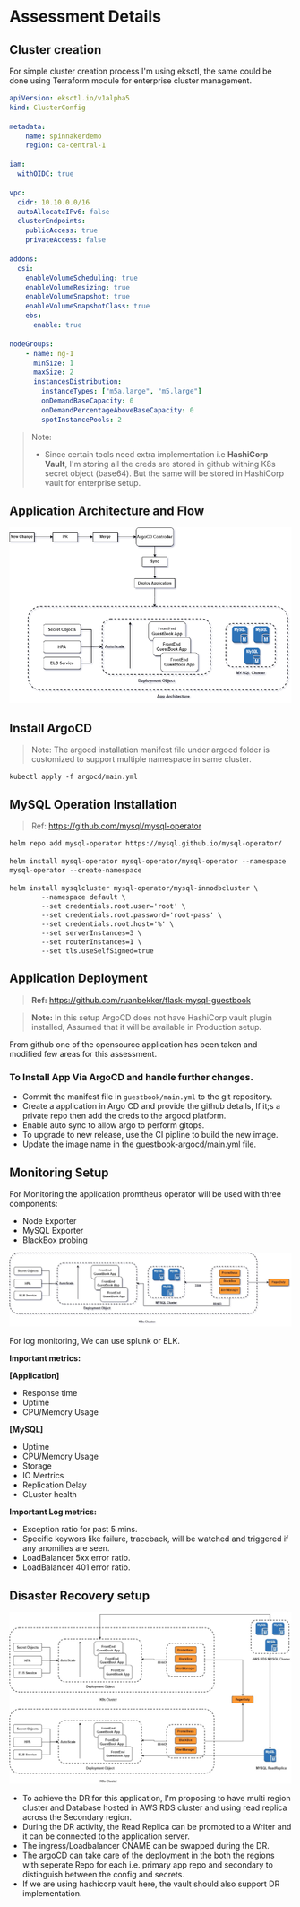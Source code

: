 # Assessment Details

## Cluster creation

For simple cluster creation process I'm using eksctl, the same could be done using Terraform module for enterprise cluster management.

```YAML
apiVersion: eksctl.io/v1alpha5
kind: ClusterConfig

metadata:
    name: spinnakerdemo
    region: ca-central-1

iam:
  withOIDC: true

vpc:
  cidr: 10.10.0.0/16
  autoAllocateIPv6: false
  clusterEndpoints:
    publicAccess: true
    privateAccess: false

addons:
  csi:
    enableVolumeScheduling: true
    enableVolumeResizing: true
    enableVolumeSnapshot: true
    enableVolumeSnapshotClass: true
    ebs:
      enable: true

nodeGroups:
    - name: ng-1
      minSize: 1
      maxSize: 2
      instancesDistribution:
        instanceTypes: ["m5a.large", "m5.large"]
        onDemandBaseCapacity: 0
        onDemandPercentageAboveBaseCapacity: 0
        spotInstancePools: 2
```

> Note: 
> - Since certain tools need extra implementation i.e **HashiCorp Vault**, I'm storing all the creds are stored in github withing K8s secret object (base64). But the same will be stored in HashiCorp vault for enterprise setup.

## Application Architecture and Flow

![](./img/argocd.png)

## Install ArgoCD

> Note: The argocd installation manifest file under argocd folder is customized to support multiple namespace in same cluster.

```
kubectl apply -f argocd/main.yml
```

## MySQL Operation Installation

> Ref: https://github.com/mysql/mysql-operator

```
helm repo add mysql-operator https://mysql.github.io/mysql-operator/

helm install mysql-operator mysql-operator/mysql-operator --namespace mysql-operator --create-namespace

helm install mysqlcluster mysql-operator/mysql-innodbcluster \
        --namespace default \
        --set credentials.root.user='root' \
        --set credentials.root.password='root-pass' \
        --set credentials.root.host='%' \
        --set serverInstances=3 \
        --set routerInstances=1 \
        --set tls.useSelfSigned=true
```

## Application Deployment

> **Ref:** https://github.com/ruanbekker/flask-mysql-guestbook

> **Note:** In this setup ArgoCD does not have HashiCorp vault plugin installed, Assumed that it will be available in Production setup.

From github one of the opensource application has been taken and modified few areas for this assessment.

### To Install App Via ArgoCD and handle further changes.

- Commit the manifest file in `guestbook/main.yml` to the git repository.
- Create a application in Argo CD and provide the github details, If it;s a private repo then add the creds to the argocd platform.
- Enable auto sync to allow argo to perform gitops.
- To upgrade to new release, use the CI pipline to build the new image.
- Update the image name in the guestbook-argocd/main.yml file.

## Monitoring Setup

For Monitoring the application promtheus operator will be used with three components:

- Node Exporter
- MySQL Exporter
- BlackBox probing

![](./img/promtheus.jpg)

For log monitoring, We can use splunk or ELK.

**Important metrics:**

**[Application]**

- Response time
- Uptime
- CPU/Memory Usage

**[MySQL]**

- Uptime
- CPU/Memory Usage
- Storage
- IO Mertrics
- Replication Delay
- CLuster health

**Important Log metrics:**

- Exception ratio for past 5 mins.
- Specific keywors like failure, traceback, will be watched and triggered if any anomilies are seen.
- LoadBalancer 5xx error ratio.
- LoadBalancer 401 error ratio.

## Disaster Recovery setup

![](./img/dr.jpg)

- To achieve the DR for this application, I'm proposing to have multi region cluster and Database hosted in AWS RDS cluster and using read replica across the Secondary region.
- During the DR activity, the Read Replica can be promoted to a Writer and it can be connected to the application server.
- The ingress/Loadbalancer CNAME can be swapped during the DR.
- The argoCD can take care of the deployment in the both the regions with seperate Repo for each i.e. primary app repo and secondary to distinguish between the config and secrets.
- If we are using hashicorp vault here, the vault should also support DR implementation.